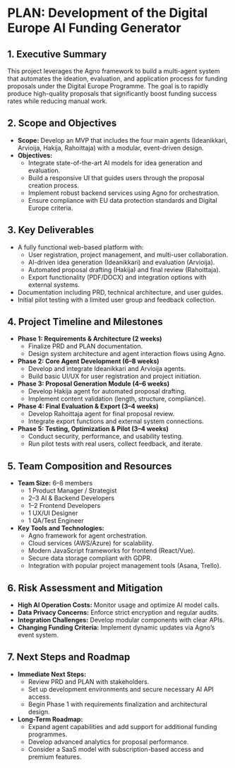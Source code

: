 # PLAN: Development of the Digital Europe AI Funding Generator

## 1. Executive Summary
This project leverages the Agno framework to build a multi-agent system that automates the ideation, evaluation, and application process for funding proposals under the Digital Europe Programme. The goal is to rapidly produce high-quality proposals that significantly boost funding success rates while reducing manual work.

## 2. Scope and Objectives
- **Scope:** Develop an MVP that includes the four main agents (Ideanikkari, Arvioija, Hakija, Rahoittaja) with a modular, event-driven design.
- **Objectives:**
  - Integrate state-of-the-art AI models for idea generation and evaluation.
  - Build a responsive UI that guides users through the proposal creation process.
  - Implement robust backend services using Agno for orchestration.
  - Ensure compliance with EU data protection standards and Digital Europe criteria.

## 3. Key Deliverables
- A fully functional web-based platform with:
  - User registration, project management, and multi-user collaboration.
  - AI-driven idea generation (Ideanikkari) and evaluation (Arvioija).
  - Automated proposal drafting (Hakija) and final review (Rahoittaja).
  - Export functionality (PDF/DOCX) and integration options with external systems.
- Documentation including PRD, technical architecture, and user guides.
- Initial pilot testing with a limited user group and feedback collection.

## 4. Project Timeline and Milestones
- **Phase 1: Requirements & Architecture (2 weeks)**
  - Finalize PRD and PLAN documentation.
  - Design system architecture and agent interaction flows using Agno.
- **Phase 2: Core Agent Development (6–8 weeks)**
  - Develop and integrate Ideanikkari and Arvioija agents.
  - Build basic UI/UX for user registration and project initiation.
- **Phase 3: Proposal Generation Module (4–6 weeks)**
  - Develop Hakija agent for automated proposal drafting.
  - Implement content validation (length, structure, compliance).
- **Phase 4: Final Evaluation & Export (3–4 weeks)**
  - Develop Rahoittaja agent for final proposal review.
  - Integrate export functions and external system connections.
- **Phase 5: Testing, Optimization & Pilot (3–4 weeks)**
  - Conduct security, performance, and usability testing.
  - Run pilot tests with real users, collect feedback, and iterate.

## 5. Team Composition and Resources
- **Team Size:** 6–8 members
  - 1 Product Manager / Strategist
  - 2–3 AI & Backend Developers
  - 1–2 Frontend Developers
  - 1 UX/UI Designer
  - 1 QA/Test Engineer
- **Key Tools and Technologies:**
  - Agno framework for agent orchestration.
  - Cloud services (AWS/Azure) for scalability.
  - Modern JavaScript frameworks for frontend (React/Vue).
  - Secure data storage compliant with GDPR.
  - Integration with popular project management tools (Asana, Trello).

## 6. Risk Assessment and Mitigation
- **High AI Operation Costs:** Monitor usage and optimize AI model calls.
- **Data Privacy Concerns:** Enforce strict encryption and regular audits.
- **Integration Challenges:** Develop modular components with clear APIs.
- **Changing Funding Criteria:** Implement dynamic updates via Agno’s event system.

## 7. Next Steps and Roadmap
- **Immediate Next Steps:**
  - Review PRD and PLAN with stakeholders.
  - Set up development environments and secure necessary AI API access.
  - Begin Phase 1 with requirements finalization and architectural design.
- **Long-Term Roadmap:**
  - Expand agent capabilities and add support for additional funding programmes.
  - Develop advanced analytics for proposal performance.
  - Consider a SaaS model with subscription-based access and premium features.